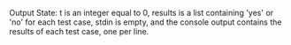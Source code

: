 Output State: t is an integer equal to 0, results is a list containing 'yes' or 'no' for each test case, stdin is empty, and the console output contains the results of each test case, one per line.